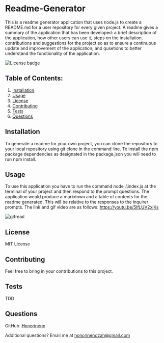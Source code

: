 # Readme-Generator

This is a readme generator application that uses node.js to create a README.md for a user repository for every given project. A readme gives a summary of the application that has been developed: a brief description of the application, how other users can use it, steps on the installation, contributions and suggestions for the project so as to ensure a continuous update and improvement of the application, and qusetions to better understand the functionality of the application.

![License badge](https://img.shields.io/badge/license-MIT-builtinModules.svg)
     
## Table of Contents:
1. [Installation](#installation)
2. [Usage](#usage)
3. [License](#license)
4. [Contributing](#contributing)
5. [Tests](#tests)
6. [Questions](#questions)

## Installation
To generate a readme for your own project, you can clone the repository to your local repository using git clone in the command line. To install the npm package dependencies as designated in the package.json you will need to run npm install.

## Usage
To use this application you have to run the command node .\index.js at the terminal of your project and then respond to the prompt questions. The application would produce a markdown and a table of contents for the readme generated. This will be relative to the responses to the inquirer prompts. The link and gif video are as follows:
https://youtu.be/5IfLUV2xjKs



![gifread](https://user-images.githubusercontent.com/87605893/136440352-5c4695e8-db9f-41d0-8902-5b48ec9d7a2f.gif)


## License
MIT License

## Contributing
Feel free to bring in your contributions to this project.

## Tests
TDD

## Questions
GitHub: [Honorinenn](https://github.com/Honorinenn)

Additional questions? Email me at honorinendzah@gmail.com
   

